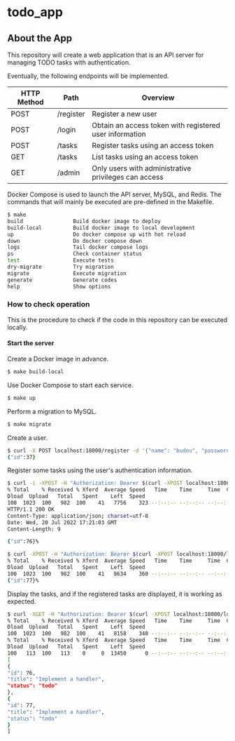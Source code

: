 # todo_app

## About the App
This repository will create a web application that is an API server for managing TODO tasks with authentication.

Eventually, the following endpoints will be implemented.

HTTP Method | Path         | Overview
----------|------------|--------------------------
POST     | /register | Register a new user
POST     | /login   | Obtain an access token with registered user information
POST     | /tasks   | Register tasks using an access token
GET      | /tasks   | List tasks using an access token
GET      | /admin   | Only users with administrative privileges can access

Docker Compose is used to launch the API server, MySQL, and Redis. The commands that will mainly be executed are pre-defined in the Makefile.
```zsh
$ make
build                Build docker image to deploy
build-local          Build docker image to local development
up                   Do docker compose up with hot reload
down                 Do docker compose down
logs                 Tail docker compose logs
ps                   Check container status
test                 Execute tests
dry-migrate          Try migration
migrate              Execute migration
generate             Generate codes
help                 Show options
```

### How to check operation
This is the procedure to check if the code in this repository can be executed locally.

#### Start the server
Create a Docker image in advance.
```zsh
$ make build-local
```
Use Docker Compose to start each service.
```zsh
$ make up
```
Perform a migration to MySQL.
```zsh
$ make migrate
```
Create a user.
```zsh
$ curl -X POST localhost:18000/register -d '{"name": "budou", "password":"test", "role":"admin"}'
{"id":37}
```
Register some tasks using the user's authentication information.
```zsh
$ curl -i -XPOST -H "Authorization: Bearer $(curl -XPOST localhost:18000/login -d '{"user_name": "budou", "password":"test"}' | jq ".access_token" | sed "s/\"//g")" localhost:18000/tasks -d @./handler/testdata/add_task/ok_req.json.golden
% Total    % Received % Xferd  Average Speed   Time    Time     Time  Current
Dload  Upload   Total   Spent    Left  Speed
100  1023  100   982  100    41   7756    323 --:--:-- --:--:-- --:--:--  8525
HTTP/1.1 200 OK
Content-Type: application/json; charset=utf-8
Date: Wed, 20 Jul 2022 17:21:03 GMT
Content-Length: 9

{"id":76}%

$ curl -XPOST -H "Authorization: Bearer $(curl -XPOST localhost:18000/login -d '{"user_name": "budou", "password":"test"}' | jq ".access_token" | sed "s/\"//g")" localhost:18000/tasks -d @./handler/testdata/add_task/ok_req.json.golden
% Total    % Received % Xferd  Average Speed   Time    Time     Time  Current
Dload  Upload   Total   Spent    Left  Speed
100  1023  100   982  100    41   8634    360 --:--:-- --:--:-- --:--:--  9560
{"id":77}%
```
Display the tasks, and if the registered tasks are displayed, it is working as expected.
```zsh
$ curl -XGET -H "Authorization: Bearer $(curl -XPOST localhost:18000/login -d '{"user_name": "budou", "password":"test"}' | jq ".access_token" | sed "s/\"//g")" localhost:18000/tasks | jq
% Total    % Received % Xferd  Average Speed   Time    Time     Time  Current
Dload  Upload   Total   Spent    Left  Speed
100  1023  100   982  100    41   8158    340 --:--:-- --:--:-- --:--:--  9133
% Total    % Received % Xferd  Average Speed   Time    Time     Time  Current
Dload  Upload   Total   Spent    Left  Speed
100   113  100   113    0     0  13450      0 --:--:-- --:--:-- --:--:-- 28250
[
{
"id": 76,
"title": "Implement a handler",
"status": "todo"
},
{
"id": 77,
"title": "Implement a handler",
"status": "todo"
}
]
```

[//]: # (## Reference)

[//]: # (### Detailed Go Language Web Application Development)

[//]: # (##### Written by Yoichiro Shimizu)

[//]: # (https://amzn.asia/d/6VU2VFF)

